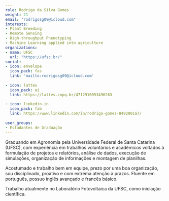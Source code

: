 ```yaml
---
role: Rodrigo da Silva Gomes
weight: 21
email: "rodrigosg09@icloud.com"
interests:
- Plant Breeding
- Remote Sensing
- High-throughput Phenotyping
- Machine Learning applied into agriculture
organizations:
- name: UFSC
  url: "https://ufsc.br/"
social:
- icon: envelope
  icon_pack: fas
  link: 'mailto:rodrigosg09@icloud.com'
  
- icon: lattes
  icon_pack: ai
  link: https://lattes.cnpq.br/4712916053496263
    
- icon: linkedin-in
  icon_pack: fab
  link: https://www.linkedin.com/in/rodrigo-gomes-8492001a7/
  
user_groups:
- Estudantes de Graduação
---
```


Graduando em Agronomia pela Universidade Federal de Santa Catarina (UFSC), com
experiência em trabalhos voluntários e acadêmicos voltados à formulação de
projetos e relatórios, análise de dados, execução de simulações, organização de
informações e montagem de planilhas.

Acostumado e trabalho bem em equipe, prezo por uma boa organização, sou
disciplinado, proativo e com extrema atenção à prazos. Fluente em português,
possuo inglês avançado e francês básico.

Trabalho atualmente no Laboratório Fotovoltaica da UFSC, como iniciação
científica.
